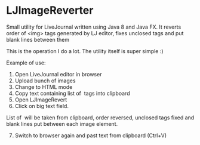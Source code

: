 # LJImageReverter
Small utility for LiveJournal written using Java 8 and Java FX. 
It reverts order of &lt;img> tags generated by LJ editor, fixes unclosed tags and put blank lines between them

This is the operation I do a lot. 
The utility itself is super simple :)

Example of use:
1) Open LiveJournal editor in browser
2) Upload bunch of images
3) Change to HTML mode
4) Copy text containing list of <img> tags into clipboard
5) Open LJImageRevert
6) Click on big text field.

List of <img> will be taken from clipboard, order reversed, unclosed tags fixed and blank lines put between each image element.

7) Switch to browser again and past text from clipboard (Ctrl+V)
